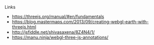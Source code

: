 Links

- https://threejs.org/manual/#en/fundamentals
- https://blog.mastermaps.com/2013/09/creating-webgl-earth-with-threejs.html
- http://jsfiddle.net/shivasaxena/8Z4N4/1/
- https://manu.ninja/webgl-three-js-annotations/

